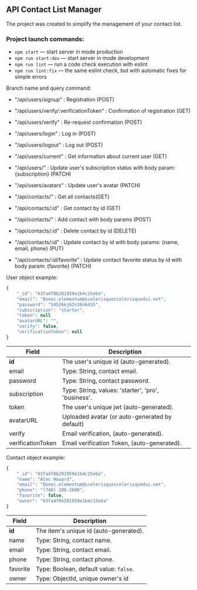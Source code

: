 ## API Contact List Manager

The project was created to simplify the management of your contact list.

### Project launch commands:

- `npm start` &mdash; start server in mode production
- `npm run start:dev` &mdash; start server in mode development
- `npm run lint` &mdash; run a code check execution with eslint
- `npm run lint:fix` &mdash; the same eslint check, but with automatic fixes for
  simple errors

Branch name and query command:

- "/api/users/signup" : Registration (POST)
- "/api/users/verify/:verificationToken" : Confirmation of registration (GET)
- "/api/users/verify" : Re-request confirmation (POST)
- "/api/users/login" : Log in (POST)
- "/api/users/logout" : Log out (POST)
- "/api/users/current" : Get information about current user (GET)
- "/api/users/" : Update user's subscription status with body param:
  {subscription} (PATCH)
- "/api/users/avatars" : Update user's avatar (PATCH)

- "/api/contacts/" : Get all contacts(GET)
- "/api/contacts/:id" : Get contact by id (GET)
- "/api/contacts/" : Add contact with body params (POST)
- "/api/contacts/:id" : Delete contact by id (DELETE)
- "/api/contacts/:id" : Update contact by id with body params: {name, email,
  phone} (PUT)
- "/api/contacts/:id/favorite" : Update contact favorite status by id with body
  param: {favorite} (PATCH)

User object example:

```javascript
{
    "_id": "63fa4f0b201959e1b4c15e6a",
    "email": "Donec.elementum@scelerisquescelerisquedui.net",
    "password": "54526kj62n36n6435",
    "subscription": "starter",
    "token": null
    "avatarURL": "",
    "verify": false,
    "verificationToken": null
}
```

| Field             | Description                                         |
| ----------------- | --------------------------------------------------- |
| **id**            | The user's unique id (auto-generated).              |
| email             | Type: String, contact email.                        |
| password          | Type: String, contact password.                     |
| subscription      | Type: String, values: 'starter', 'pro', 'business'. |
| token             | The user's unique jwt (auto-generated).             |
| avatarURL         | Uploaded avatar (or auto-generated by default)      |
| verify            | Email verification, (auto-generated).               |
| verificationToken | Email verification Token, (auto-generated).         |

Contact object example:

```javascript
{
    "_id": "63fa4f0b201959e1b4c15e6a",
    "name": "Alec Howard",
    "email": "Donec.elementum@scelerisquescelerisquedui.net",
    "phone": "(748) 206-2688",
    "favorite": false,
    "owner": "63fa4f0b201959e1b4c15e6a"
}
```

| Field    | Description                            |
| -------- | -------------------------------------- |
| **id**   | The item's unique id (auto-generated). |
| name     | Type: String, contact name.            |
| email    | Type: String, contact email.           |
| phone    | Type: String, contact phone.           |
| favorite | Type: Boolean, default value: `false`. |
| owner    | Type: ObjectId, unique owner's id      |
